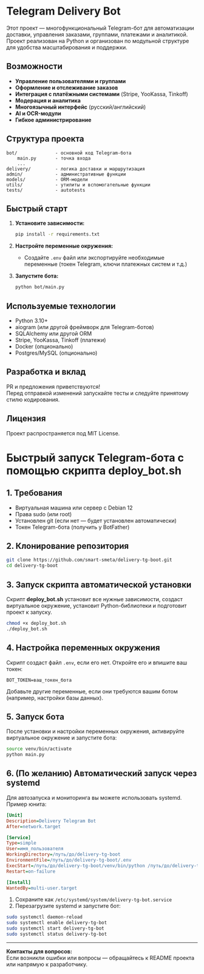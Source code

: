 # Telegram Delivery Bot

Этот проект — многофункциональный Telegram-бот для автоматизации доставки, управления заказами, группами, платежами и аналитикой. Проект реализован на Python и организован по модульной структуре для удобства масштабирования и поддержки.

## Возможности

- **Управление пользователями и группами**
- **Оформление и отслеживание заказов**
- **Интеграция с платёжными системами** (Stripe, YooKassa, Tinkoff)
- **Модерация и аналитика**
- **Многоязычный интерфейс** (русский/английский)
- **AI и OCR-модули**
- **Гибкое администрирование**

## Структура проекта

```
bot/              - основной код Telegram-бота
    main.py       - точка входа
    ...
delivery/         - логика доставки и маршрутизация
admin/            - административные функции
models/           - ORM-модели
utils/            - утилиты и вспомогательные функции
tests/            - autotests
```

## Быстрый старт

1. **Установите зависимости:**
   ```sh
   pip install -r requirements.txt
   ```

2. **Настройте переменные окружения:**
   - Создайте `.env` файл или экспортируйте необходимые переменные (токен Telegram, ключи платежных систем и т.д.)

3. **Запустите бота:**
   ```sh
   python bot/main.py
   ```

## Используемые технологии

- Python 3.10+
- aiogram (или другой фреймворк для Telegram-ботов)
- SQLAlchemy или другой ORM
- Stripe, YooKassa, Tinkoff (платежи)
- Docker (опционально)
- Postgres/MySQL (опционально)

## Разработка и вклад

PR и предложения приветствуются!  
Перед отправкой изменений запускайте тесты и следуйте принятому стилю кодирования.

## Лицензия

Проект распространяется под MIT License.


# Быстрый запуск Telegram-бота с помощью скрипта deploy_bot.sh

## 1. Требования

- Виртуальная машина или сервер с Debian 12
- Права sudo (или root)
- Установлен git (если нет — будет установлен автоматически)
- Токен Telegram-бота (получить у BotFather)

## 2. Клонирование репозитория

```bash
git clone https://github.com/smart-smeta/delivery-tg-boot.git
cd delivery-tg-boot
```

## 3. Запуск скрипта автоматической установки

Скрипт **deploy_bot.sh** установит все нужные зависимости, создаст виртуальное окружение, установит Python-библиотеки и подготовит проект к запуску.

```bash
chmod +x deploy_bot.sh
./deploy_bot.sh
```

## 4. Настройка переменных окружения

Скрипт создаст файл `.env`, если его нет. Откройте его и впишите ваш токен:

```
BOT_TOKEN=ваш_токен_бота
```

Добавьте другие переменные, если они требуются вашим ботом (например, настройки базы данных).

## 5. Запуск бота

После установки и настройки переменных окружения, активируйте виртуальное окружение и запустите бота:

```bash
source venv/bin/activate
python main.py
```

## 6. (По желанию) Автоматический запуск через systemd

Для автозапуска и мониторинга вы можете использовать systemd. Пример юнита:

```ini
[Unit]
Description=Delivery Telegram Bot
After=network.target

[Service]
Type=simple
User=имя_пользователя
WorkingDirectory=/путь/до/delivery-tg-boot
EnvironmentFile=/путь/до/delivery-tg-boot/.env
ExecStart=/путь/до/delivery-tg-boot/venv/bin/python /путь/до/delivery-tg-boot/main.py
Restart=on-failure

[Install]
WantedBy=multi-user.target
```

1. Сохраните как `/etc/systemd/system/delivery-tg-bot.service`
2. Перезагрузите systemd и запустите бот:

```bash
sudo systemctl daemon-reload
sudo systemctl enable delivery-tg-bot
sudo systemctl start delivery-tg-bot
sudo systemctl status delivery-tg-bot
```

---

**Контакты для вопросов:**  
Если возникли ошибки или вопросы — обращайтесь к README проекта или напрямую к разработчику.
